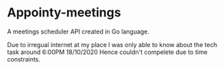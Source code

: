# Appointy-meetings
A meetings scheduler API created in Go language.

Due to irregual internet at my place I was only able to know about the tech task around 6:00PM 18/10/2020 Hence couldn't compelete due to time constraints.
